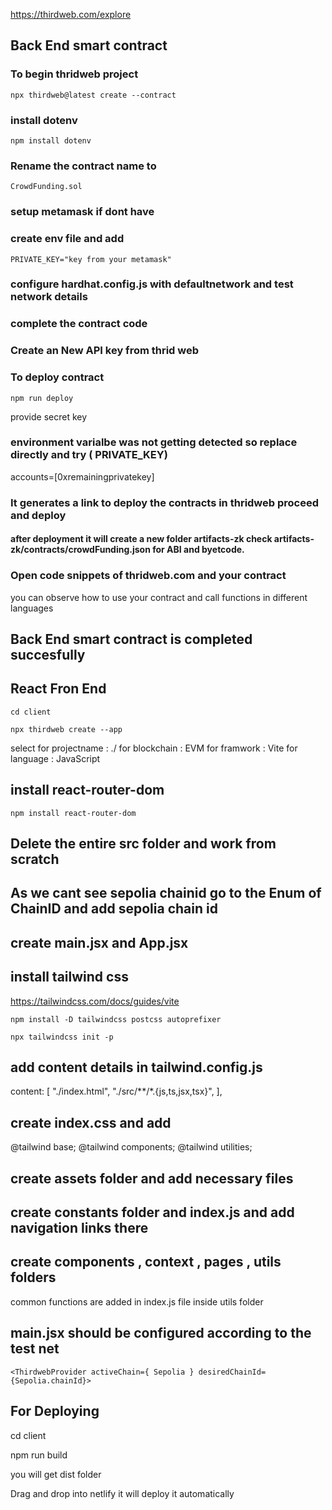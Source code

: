 
https://thirdweb.com/explore

 ## Back End smart contract

### To begin thridweb project 

`npx thirdweb@latest create --contract`

### install dotenv

`npm install dotenv`

### Rename the contract name to

`CrowdFunding.sol`

### setup metamask if dont have 

### create env file and add 

`PRIVATE_KEY="key from your metamask"`

### configure hardhat.config.js with defaultnetwork and test network details

### complete the contract code 

### Create an New API key from thrid web

### To deploy contract 
`npm run deploy`

provide secret key

### environment varialbe was not getting detected so replace directly and try ( PRIVATE_KEY)

accounts=[0xremainingprivatekey]

### It generates a link to deploy the contracts in thridweb proceed and deploy


#### after deployment it will create a new folder artifacts-zk check artifacts-zk/contracts/crowdFunding.json for ABI and byetcode.

### Open code snippets of thridweb.com and your contract 
you can observe how to use your contract and call functions
 in different languages

 ## Back End smart contract is completed succesfully

## React Fron End

`cd client`

`npx thirdweb create --app`

select for projectname : ./
       for blockchain : EVM
       for framwork : Vite
       for language : JavaScript


## install react-router-dom

`npm install react-router-dom`

## Delete the entire src folder and work from scratch

## As we cant see sepolia chainid go to the Enum of ChainID and add sepolia chain id

## create main.jsx and App.jsx 

## install tailwind css 

https://tailwindcss.com/docs/guides/vite

`npm install -D tailwindcss postcss autoprefixer`

`npx tailwindcss init -p`

## add content details in tailwind.config.js

  content: [
    "./index.html",
    "./src/**/*.{js,ts,jsx,tsx}",
  ],

## create index.css and add 

@tailwind base;
@tailwind components;
@tailwind utilities;


## create assets folder and add necessary files

## create constants folder and index.js and add navigation links there

## create components , context , pages , utils folders

common functions are added in index.js file inside utils folder


## main.jsx should be configured according to the test net 

 `<ThirdwebProvider activeChain={ Sepolia } desiredChainId={Sepolia.chainId}>`


## For Deploying 

cd client

npm run build

you will get dist folder 

Drag and drop into netlify it will deploy it automatically




